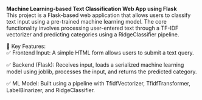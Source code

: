 <b>Machine Learning-based Text Classification Web App using Flask </b>
<br>
This project is a Flask-based web application that allows users to classify text input using a pre-trained machine learning model. 
The core functionality involves processing user-entered text through a TF-IDF vectorizer and predicting categories using a RidgeClassifier pipeline.

🔧 Key Features:
<br>
✅ Frontend Input: A simple HTML form allows users to submit a text query.

✅ Backend (Flask): Receives input, loads a serialized machine learning model using joblib, processes the input, and returns the predicted category.

✅ ML Model: Built using a pipeline with TfidfVectorizer, TfidfTransformer, LabelBinarizer, and RidgeClassifier.
